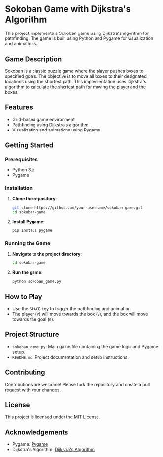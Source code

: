 # Sokoban Game with Dijkstra's Algorithm

This project implements a Sokoban game using Dijkstra's algorithm for pathfinding. The game is built using Python and Pygame for visualization and animations.

## Game Description

Sokoban is a classic puzzle game where the player pushes boxes to specified goals. The objective is to move all boxes to their designated locations using the shortest path. This implementation uses Dijkstra's algorithm to calculate the shortest path for moving the player and the boxes.

## Features

- Grid-based game environment
- Pathfinding using Dijkstra's algorithm
- Visualization and animations using Pygame

## Getting Started

### Prerequisites

- Python 3.x
- Pygame

### Installation

1. **Clone the repository**:

    ```bash
    git clone https://github.com/your-username/sokoban-game.git
    cd sokoban-game
    ```

2. **Install Pygame**:

    ```bash
    pip install pygame
    ```

### Running the Game

1. **Navigate to the project directory**:

    ```bash
    cd sokoban-game
    ```

2. **Run the game**:

    ```bash
    python sokoban_game.py
    ```

## How to Play

- Use the `SPACE` key to trigger the pathfinding and animation.
- The player (`P`) will move towards the box (`B`), and the box will move towards the goal (`G`).

## Project Structure

- `sokoban_game.py`: Main game file containing the game logic and Pygame setup.
- `README.md`: Project documentation and setup instructions.

## Contributing

Contributions are welcome! Please fork the repository and create a pull request with your changes.

## License

This project is licensed under the MIT License.

## Acknowledgements

- Pygame: [Pygame](https://www.pygame.org)
- Dijkstra's Algorithm: [Dijkstra's Algorithm](https://en.wikipedia.org/wiki/Dijkstra%27s_algorithm)
